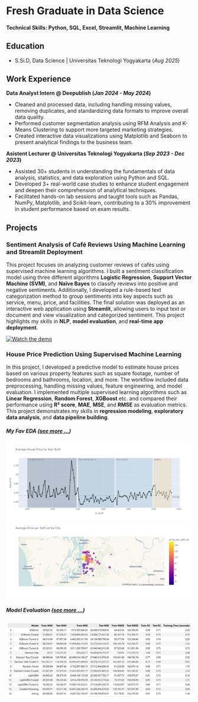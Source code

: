 # Fresh Graduate in Data Science

#### Technical Skills: Python, SQL, Excel, Streamlit, Machine Learning

## Education 			        		
- S.Si.D, Data Science | Universitas Teknologi Yogyakarta (_Aug 2025_)

## Work Experience
**Data Analyst Intern @ Deepublish (_Jan 2024 - May 2024_)**
- Cleaned and processed data, including handling missing values, removing duplicates, and standardizing data formats to improve overall data quality.
- Performed customer segmentation analysis using RFM Analysis and K-Means Clustering to support more targeted marketing strategies.
- Created interactive data visualizations using Matplotlib and Seaborn to present analytical findings to the business team.

**Asistent Lecturer @ Universitas Teknologi Yogyakarta (_Sep 2023 - Dec 2023_)**
- Assisted 30+ students in understanding the fundamentals of data analysis, statistics, and data exploration using Python and SQL.
- Developed 3+ real-world case studies to enhance student engagement and deepen their comprehension of analytical techniques.
- Facilitated hands-on lab sessions and taught tools such as Pandas, NumPy, Matplotlib, and Scikit-learn, contributing to a 30% improvement in student performance based on exam results.

## Projects
### Sentiment Analysis of Café Reviews Using Machine Learning and Streamlit Deployment

This project focuses on analyzing customer reviews of cafés using supervised machine learning algorithms. I built a sentiment classification model using three different algorithms **Logistic Regression**, **Support Vector Machine (SVM)**, and **Naïve Bayes** to classify reviews into positive and negative sentiments. Additionally, I developed a rule-based text categorization method to group sentiments into key aspects such as service, menu, price, and facilities. The final solution was deployed as an interactive web application using **Streamlit**, allowing users to input text or document and view visualization and categorized sentiment. This project highlights my skills in **NLP**, **model evaluation**, and **real-time app deployment**.

[![Watch the demo](https://img.youtube.com/vi/IY7HCWYPa58/hqdefault.jpg)](https://www.youtube.com/watch?v=IY7HCWYPa58)


### House Price Prediction Using Supervised Machine Learning

In this project, I developed a predictive model to estimate house prices based on various property features such as square footage, number of bedrooms and bathrooms, location, and more. The workflow included data preprocessing, handling missing values, feature engineering, and model evaluation. I implemented multiple supervised learning algorithms such as **Linear Regression**, **Random Forest**, **XGBoost** etc. and compared their performance using **R² score**, **MAE**, **MSE**, and **RMSE** as evaluation metrics. This project demonstrates my skills in **regression modeling**, **exploratory data analysis**, and **data pipeline building**.

##### My Fav EDA ([see more ...](https://github.com/leonalhidayah/house-price-prediction/blob/main/notebooks/01-eda.ipynb))
![Geospatial Viz](assets/img/line_charts.jpg)
![Geospatial Viz](assets/img/geospatial_viz.jpg)

##### Model Evaluation ([see more ...](https://github.com/leonalhidayah/house-price-prediction/blob/main/notebooks/03-model_dev.ipynb))
![Model Evaluation](assets/img/reg_model_evaluation.png)

<!-- ## Blog
- [Data Science Blog](https://medium.com/@shawhin) -->